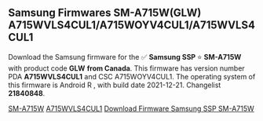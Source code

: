 <h2>Samsung Firmwares SM-A715W(GLW) A715WVLS4CUL1/A715WOYV4CUL1/A715WVLS4CUL1</h2>
Download the Samsung firmware for the ✅ <strong>Samsung SSP </strong> ⭐ <strong>SM-A715W</strong> with product code <strong>GLW</strong> <strong> from Canada</strong>. This firmware has version number PDA <strong>A715WVLS4CUL1</strong> and CSC A715WOYV4CUL1. The operating system of this firmware is Android R , with build date 2021-12-21. Changelist <strong>21840848</strong>.

[SM-A715W](https://samfirm.shop/samsung/model/SM-A715W)
[A715WVLS4CUL1](https://samfirm.shop/samsung/pda/A715WVLS4CUL1)
[Download Firmware Samsung SSP SM-A715W](https://samfirm.shop/samsung/firmware/483780)
